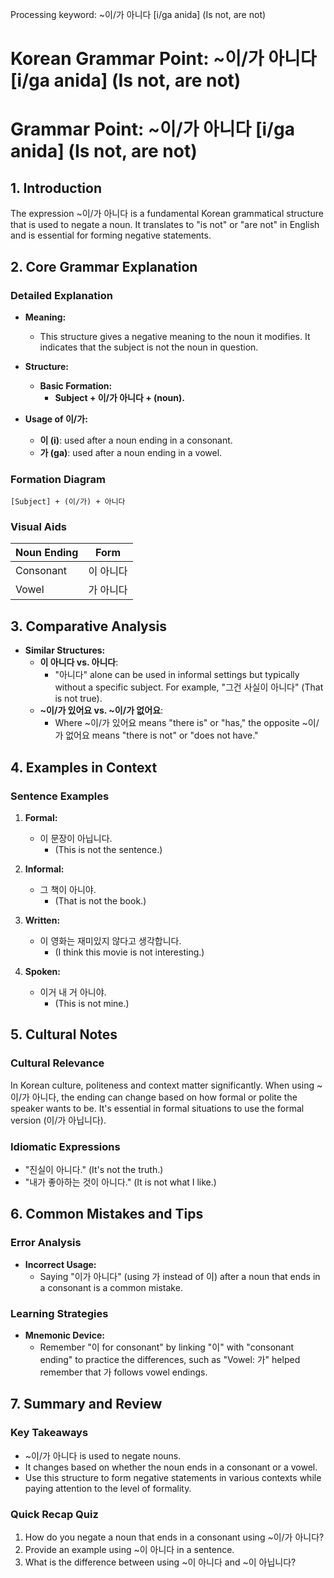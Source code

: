 Processing keyword: ~이/가 아니다 [i/ga anida] (Is not, are not)
# Korean Grammar Point: ~이/가 아니다 [i/ga anida] (Is not, are not)
# Grammar Point: ~이/가 아니다 [i/ga anida] (Is not, are not)
## 1. Introduction
The expression ~이/가 아니다 is a fundamental Korean grammatical structure that is used to negate a noun. It translates to "is not" or "are not" in English and is essential for forming negative statements.
## 2. Core Grammar Explanation
### Detailed Explanation
- **Meaning:** 
  - This structure gives a negative meaning to the noun it modifies. It indicates that the subject is not the noun in question.
  
- **Structure:**
  - **Basic Formation:**
    - **Subject + 이/가 아니다 + (noun).**
  
- **Usage of 이/가:**
  - **이 (i)**: used after a noun ending in a consonant.
  - **가 (ga)**: used after a noun ending in a vowel.
### Formation Diagram
```
[Subject] + (이/가) + 아니다
```
### Visual Aids
| Noun Ending | Form     |
|-------------|----------|
| Consonant   | 이 아니다  |
| Vowel       | 가 아니다  |
## 3. Comparative Analysis
- **Similar Structures:**
  - **이 아니다 vs. 아니다**: 
    - "아니다" alone can be used in informal settings but typically without a specific subject. For example, "그건 사실이 아니다" (That is not true).
  - **~이/가 있어요 vs. ~이/가 없어요**:
    - Where ~이/가 있어요 means "there is" or "has," the opposite ~이/가 없어요 means "there is not" or "does not have." 
## 4. Examples in Context
### Sentence Examples
1. **Formal:**
   - 이 문장이 아닙니다. 
     - (This is not the sentence.)
   
2. **Informal:**
   - 그 책이 아니야.
     - (That is not the book.)
   
3. **Written:**
   - 이 영화는 재미있지 않다고 생각합니다.
     - (I think this movie is not interesting.)
   
4. **Spoken:**
   - 이거 내 거 아니야.
     - (This is not mine.)
## 5. Cultural Notes
### Cultural Relevance
In Korean culture, politeness and context matter significantly. When using ~이/가 아니다, the ending can change based on how formal or polite the speaker wants to be. It's essential in formal situations to use the formal version (이/가 아닙니다).
### Idiomatic Expressions
- "진실이 아니다." (It's not the truth.)
- "내가 좋아하는 것이 아니다." (It is not what I like.)
## 6. Common Mistakes and Tips
### Error Analysis
- **Incorrect Usage:** 
  - Saying "이가 아니다" (using 가 instead of 이) after a noun that ends in a consonant is a common mistake.
  
### Learning Strategies
- **Mnemonic Device:** 
  - Remember "이 for consonant" by linking "이" with "consonant ending" to practice the differences, such as "Vowel: 가" helped remember that 가 follows vowel endings.
## 7. Summary and Review
### Key Takeaways
- ~이/가 아니다 is used to negate nouns.
- It changes based on whether the noun ends in a consonant or a vowel.
- Use this structure to form negative statements in various contexts while paying attention to the level of formality. 
### Quick Recap Quiz
1. How do you negate a noun that ends in a consonant using ~이/가 아니다?
2. Provide an example using ~이 아니다 in a sentence.
3. What is the difference between using ~이 아니다 and ~이 아닙니다?
